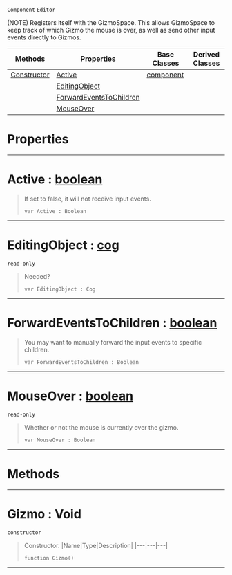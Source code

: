  `Component` `Editor`



(NOTE) Registers itself with the GizmoSpace. This allows GizmoSpace to keep track of which Gizmo the mouse is over, as well as send other input events directly to Gizmos.

|Methods|Properties|Base Classes|Derived Classes|
|---|---|---|---|
|[ Constructor](https://github.com/zeroengineteam/ZeroDocs/code_reference/class_reference/gizmo.markdown#gizmo-void)|[ Active](https://github.com/zeroengineteam/ZeroDocs/code_reference/class_reference/gizmo.markdown#active-zero-engine-docum)|[component](https://github.com/zeroengineteam/ZeroDocs/code_reference/class_reference/component.markdown)| |
| |[ EditingObject](https://github.com/zeroengineteam/ZeroDocs/code_reference/class_reference/gizmo.markdown#editingobject-zero-engin)| | |
| |[ ForwardEventsToChildren](https://github.com/zeroengineteam/ZeroDocs/code_reference/class_reference/gizmo.markdown#forwardeventstochildren)| | |
| |[ MouseOver](https://github.com/zeroengineteam/ZeroDocs/code_reference/class_reference/gizmo.markdown#mouseover-zero-engine-do)| | |


 #  Properties


---  
 #  Active : [boolean](https://github.com/zeroengineteam/ZeroDocs/code_reference/zilch_base_types/boolean.markdown)

> If set to false, it will not receive input events.
> ``` lang=cpp, name=Zilch
> var Active : Boolean


---  
 #  EditingObject : [cog](https://github.com/zeroengineteam/ZeroDocs/code_reference/class_reference/cog.markdown)

 `read-only`

> Needed?
> ``` lang=cpp, name=Zilch
> var EditingObject : Cog


---  
 #  ForwardEventsToChildren : [boolean](https://github.com/zeroengineteam/ZeroDocs/code_reference/zilch_base_types/boolean.markdown)

> You may want to manually forward the input events to specific children.
> ``` lang=cpp, name=Zilch
> var ForwardEventsToChildren : Boolean


---  
 #  MouseOver : [boolean](https://github.com/zeroengineteam/ZeroDocs/code_reference/zilch_base_types/boolean.markdown)

 `read-only`

> Whether or not the mouse is currently over the gizmo.
> ``` lang=cpp, name=Zilch
> var MouseOver : Boolean


---  
 #  Methods


---  
 #  Gizmo : Void

 `constructor`

> Constructor.
> |Name|Type|Description|
> |---|---|---|
> ``` lang=cpp, name=Zilch
> function Gizmo()
> ``` 


---  
 

 